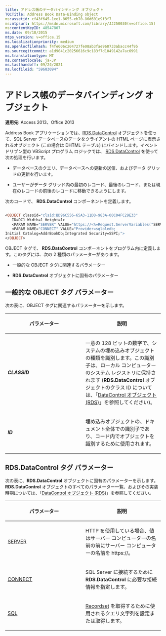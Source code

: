 ```yaml
---
title: アドレス帳のデータバインディング オブジェクト
TOCTitle: Address Book Data-Binding object
ms:assetid: cf43f645-1ee1-8655-eb70-86d601e9f3f7
ms:mtpsurl: https://msdn.microsoft.com/library/JJ250030(v=office.15)
ms:contentKeyID: 48547807
ms.date: 09/18/2015
mtps_version: v=office.15
ms.localizationpriority: medium
ms.openlocfilehash: f4fe606c204727fe08ab3fae960733abacc44f9b
ms.sourcegitcommit: a1d9041c20256616c9c183f7d1049142a7ac6991
ms.translationtype: MT
ms.contentlocale: ja-JP
ms.lasthandoff: 09/24/2021
ms.locfileid: "59603094"
---
```

# <a name="address-book-data-binding-object"></a>アドレス帳のデータバインディング オブジェクト


**適用先**: Access 2013、Office 2013

Address Book アプリケーションでは、[RDS.DataControl](datacontrol-object-rds.md) オブジェクトを使って、SQL Server データベースのデータをクライアントの HTML ページに表示されるオブジェクト (この場合は DHTML テーブル) にバインドします。イベントドリブン型の VBScript プログラム ロジックでは、 [RDS.DataControl](datacontrol-object-rds.md) を使って次の処理を行います。

  - データベースのクエリ、データベースへの更新の送信、およびデータ グリッドの更新を行います。

  - ユーザーがデータ グリッド内の最初のレコード、最後のレコード、または現在のレコードの前後のレコードに移動できるようにします。

次のコードで、 **RDS.DataControl** コンポーネントを定義します。

```vb 
 
<OBJECT classid="clsid:BD96C556-65A3-11D0-983A-00C04FC29E33" 
   ID=DC1 Width=1 Height=1> 
   <PARAM NAME="SERVER" VALUE="https://<%=Request.ServerVariables("SERVER_NAME")%>"> 
   <PARAM NAME="CONNECT" VALUE="Provider=sqloledb; 
Initial Catalog=AddrBookDb;Integrated Security=SSPI;"> 
</OBJECT> 
```

OBJECT タグで、 **RDS.DataControl** コンポーネントをプログラム内に定義します。このタグには、次の 2 種類のパラメーターがあります。

  - 一般的な OBJECT タグに関連するパラメーター

  - **RDS.DataControl** オブジェクトに固有のパラメーター

## <a name="generic-object-tag-parameters"></a>一般的な OBJECT タグ パラメーター

次の表に、OBJECT タグに関連するパラメーターを示します。

<table>
<colgroup>
<col style="width: 50%" />
<col style="width: 50%" />
</colgroup>
<thead>
<tr class="header">
<th><p>パラメーター</p></th>
<th><p>説明</p></th>
</tr>
</thead>
<tbody>
<tr class="odd">
<td><p><strong><em>CLASSID</em></strong></p></td>
<td><p>一意の 128 ビットの数字で、システムの埋め込みオブジェクトの種類を識別します。この識別子は、ローカル コンピューターのシステム レジストリに保持されます (<strong>RDS.DataControl</strong> オブジェクトのクラス ID については、「<a href="datacontrol-object-rds.md">DataControl オブジェクト (RDS)</a>」を参照してください)。</p></td>
</tr>
<tr class="even">
<td><p><strong><em>ID</em></strong></p></td>
<td><p>埋め込みオブジェクトの、ドキュメント全体での識別子であり、コード内でオブジェクトを識別するために使用されます。</p></td>
</tr>
</tbody>
</table>


## <a name="rdsdatacontrol-tag-parameters"></a>RDS.DataControl タグ パラメーター

次の表に、**RDS.DataControl** オブジェクトに固有のパラメーターを示します。**RDS.DataControl** オブジェクトのすべてのパラメーター一覧、およびその実装時期については、「[DataControl オブジェクト (RDS)](datacontrol-object-rds.md)」を参照してください。

<table>
<colgroup>
<col style="width: 50%" />
<col style="width: 50%" />
</colgroup>
<thead>
<tr class="header">
<th><p>パラメーター</p></th>
<th><p>説明</p></th>
</tr>
</thead>
<tbody>
<tr class="odd">
<td><p><a href="server-property-rds.md">SERVER</a></p></td>
<td><p>HTTP を使用している場合、値はサーバー コンピューターの名前の前にサーバー コンピューターの名前を https://。</p></td>
</tr>
<tr class="even">
<td><p><a href="connect-property-rds.md">CONNECT</a></p></td>
<td><p>SQL Server に接続するために <strong>RDS.DataControl</strong> に必要な接続情報を指定します。</p></td>
</tr>
<tr class="odd">
<td><p><a href="https://docs.microsoft.com/office/vba/access/concepts/miscellaneous/sql-property-ado">SQL</a></p></td>
<td><p><a href="recordset-object-ado.md">Recordset</a> を取得するために使用されるクエリ文字列を設定または取得します。</p></td>
</tr>
</tbody>
</table>


